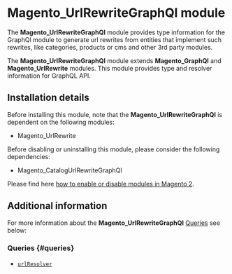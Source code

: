 # Magento_UrlRewriteGraphQl module

The **Magento_UrlRewriteGraphQl** module provides type information for the GraphQl module to generate url rewrites from entities that implement such rewrites, like categories, products or cms and other 3rd party modules.

The **Magento_UrlRewriteGraphQl** module extends **Magento_GraphQl** and **Magento_UrlRewrite** modules. This module provides type and resolver information for GraphQL API.

## Installation details

Before installing this module, note that the **Magento_UrlRewriteGraphQl** is dependent on the following modules:

- Magento_UrlRewrite

Before disabling or uninstalling this module, please consider the following dependencies:

- Magento_CatalogUrlRewriteGraphQl

Please find here [how to enable or disable modules in Magento 2](https://devdocs.magento.com/guides/v2.4/install-gde/install/cli/install-cli-subcommands-enable.html).

## Additional information

For more information about the **Magento_UrlRewriteGraphQl** [Queries](#queries) see below:

### Queries {#queries}

- [`urlResolver`](https://devdocs.magento.com/guides/v2.4/graphql/queries/url-resolver.html)
